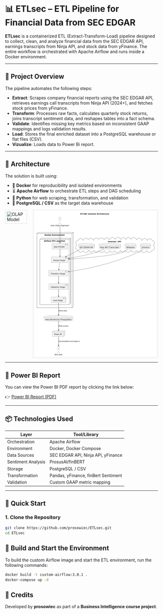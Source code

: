 # 📊 ETLsec – ETL Pipeline for Financial Data from SEC EDGAR

**ETLsec** is a containerized ETL (Extract-Transform-Load) pipeline designed to collect, clean, and analyze financial data from the SEC EDGAR API, earnings transcripts from Ninja API, and stock data from yFinance. The entire workflow is orchestrated with Apache Airflow and runs inside a Docker environment.

---

## 🧠 Project Overview

The pipeline automates the following steps:

- **Extract**: Scrapes company financial reports using the SEC EDGAR API, retrieves earnings call transcripts from Ninja API (2024+), and fetches stock prices from yFinance.
- **Transform**: Processes raw facts, calculates quarterly stock returns, joins transcript sentiment data, and reshapes tables into a fact schema.
- **Validate**: Identifies missing key metrics based on inconsistent GAAP mappings and logs validation results.
- **Load**: Stores the final enriched dataset into a PostgreSQL warehouse or flat files (CSV).
- **Vizualize**: Loads data to Power Bi report.

---

## 🧱 Architecture

The solution is built using:

- 🐳 **Docker** for reproducibility and isolated environments
- ⏳ **Apache Airflow** to orchestrate ETL steps and DAG scheduling
- 🐍 **Python** for web scraping, transformation, and validation
- 🐘 **PostgreSQL / CSV** as the target data warehouse

 <div style="display:flex; gap: 20px; align-items: flex-start;"> <img src="docs/model.png" alt="OLAP Model" style="max-width: 300px; border: 1px solid #ddd; padding: 5px;"/> <img src="docs/architecture.png" alt="ETLSEC Architecture" style="max-width: 400px; border: 1px solid #ddd; padding: 5px;"/> </div> 

---

## 📄 Power BI Report

You can view the Power BI PDF report by clicking the link below:

👉 [Power BI Report (PDF)](https://drive.google.com/file/d/1MEFvd2lzXrZ3alYl3vmi_Pxshr6wZ3l9/view?usp=sharing)

---

## 📦 Technologies Used

| Layer      | Tool/Library              |
|------------|---------------------------|
| Orchestration | Apache Airflow         |
| Environment   | Docker, Docker Compose |
| Data Sources  | SEC EDGAR API, Ninja API, yFinance |
| Sentiment Analysis  | ProsusAI/finBERT |
| Storage       | PostgreSQL / CSV       |
| Transformation | Pandas, yFinance, finBert Sentiment |
| Validation     | Custom GAAP metric mapping |

---

## 🚀 Quick Start

### 1. Clone the Repository

```bash
git clone https://github.com/prosowiec/ETLsec.git
cd ETLsec
```

## 🚀 Build and Start the Environment

To build the custom Airflow image and start the ETL environment, run the following commands:

```bash
docker build -t custom-airflow:3.0.1 .
docker-compose up -d
```

## 🧠 Credits

Developed by **prosowiec** as part of a **Business Intelligence course project**.